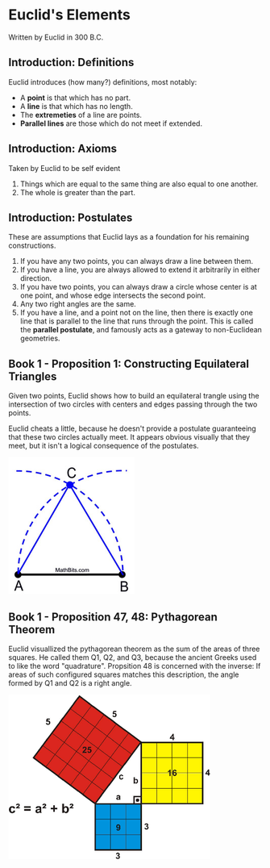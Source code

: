 # Euclid's Elements
Written by Euclid in 300 B.C.

## Introduction: Definitions
Euclid introduces (how many?) definitions, most notably:
* A **point** is that which has no part.
* A **line** is that which has no length.
* The **extremeties** of a line are points.
* **Parallel lines** are those which do not meet if extended.

## Introduction: Axioms
Taken by Euclid to be self evident

1) Things which are equal to the same thing are also equal to one another.
2) The whole is greater than the part. 

## Introduction: Postulates
These are assumptions that Euclid lays as a foundation for his remaining constructions.

1) If you have any two points, you can always draw a line between them.
2) If you have a line, you are always allowed to extend it arbitrarily in either direction.
3) If you have two points, you can always draw a circle whose center is at one point, and whose edge intersects the second point.
4) Any two right angles are the same.
5) If you have a line, and a point not on the line, then there is exactly one line that is parallel to the line that runs through the point. This is called the **parallel postulate**, and famously acts as a gateway to non-Euclidean geometries.

## Book 1 - Proposition 1: Constructing Equilateral Triangles
Given two points, Euclid shows how to build an equilateral trangle using the intersection of two circles with centers and edges passing through the two points.

Euclid cheats a little, because he doesn't provide a postulate guaranteeing that these two circles actually meet. It appears obvious visually that they meet, but it isn't a logical consequence of the postulates.

![Pythagorean Theorem](media/equilateral_triangle_construction.webp)

## Book 1 - Proposition 47, 48: Pythagorean Theorem
Euclid visuallized the pythagorean theorem as the sum of the areas of three squares.
He called them Q1, Q2, and Q3, because the ancient Greeks used to like the word "quadrature". Propsition 48 is concerned with the inverse: If areas of such configured squares matches this description, the angle formed by Q1 and Q2 is a right angle.

![Pythagorean Theorem Construction](media/pythagorean_theorem.webp)